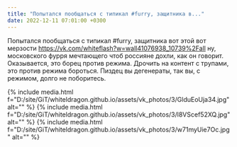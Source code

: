 ```yaml
---
title: "Попытался пообщаться с типикал #furry, защитника в..."
date: 2022-12-11 07:01:00 +0300
---
```


Попытался пообщаться с типикал #furry, защитника вот этой вот мерзости https://vk.com/whiteflash?w=wall41076938_10739%2Fall ну, московского фурря мечтающего чтоб россияне дохли, как он говорит.
Оказывается, это борец против режима. Дрочить на контент с трупами, это против режима бороться.
Пиздец вы дегенераты, так вы, с режимом, долго не поборитесь.


{% include media.html f="D:/site/GiT/whiteldragon.github.io/assets/vk_photos/3/GlduEoUja34.jpg" alt="" %}
{% include media.html f="D:/site/GiT/whiteldragon.github.io/assets/vk_photos/3/l8VScef52XQ.jpg" alt="" %}
{% include media.html f="D:/site/GiT/whiteldragon.github.io/assets/vk_photos/3/w71myUie7Oc.jpg" alt="" %}
